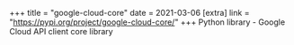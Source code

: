 +++
title = "google-cloud-core"
date = 2021-03-06
[extra]
link = "https://pypi.org/project/google-cloud-core/"
+++
Python library - Google Cloud API client core library

